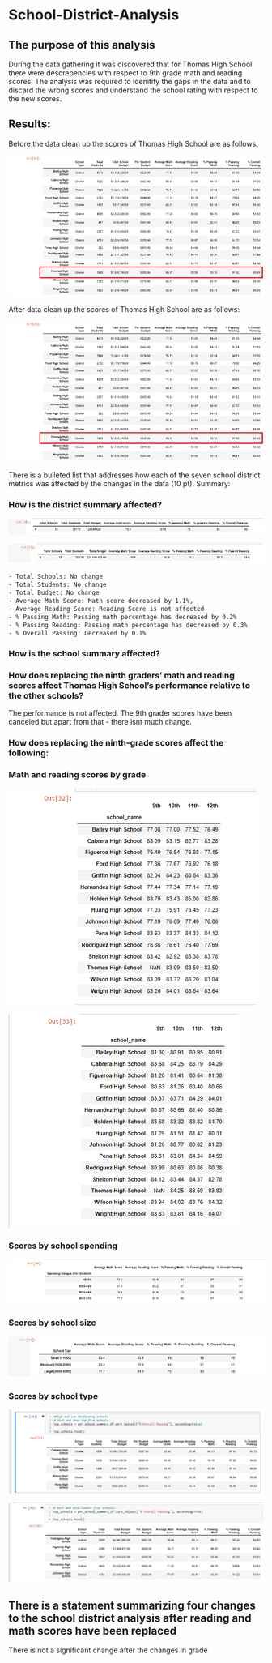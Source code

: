 # School-District-Analysis
<!-- Overview of the school district analysis: -->

## The purpose of this analysis

During the data gathering it was discovered that for Thomas High School there were descrepencies with respect to 9th grade math and reading scores.  The analysis was required to idenitify the gaps in the data and to discard the wrong scores and understand the school rating with respect to the new scores.

## Results:
Before the data clean up the scores of Thomas High School are as follows:

![THS before data clean up](THS%20after%20data%20clean%20up.png)

After data clean up the scores of Thomas High School are as follows:

![THS after data clean up](THS%20after%20data%20clean%20up.png)

There is a bulleted list that addresses how each of the seven school district metrics was affected by the changes in the data (10 pt).
Summary:

### How is the district summary affected?

![District Summary before data clean up](District%20Summary%20before%20data%20clean%20up.png)

![District Summary after data clean up](District%20Summary%20after%20data%20clean%20up.png)

    - Total Schools: No change  
    - Total Students: No change 
    - Total Budget: No change
    - Average Math Score: Math score decreased by 1.1%, 
    - Average Reading Score: Reading Score is not affected
    - % Passing Math: Passing math percentage has decreased by 0.2%
    - % Passing Reading: Passing math percentage has decreased by 0.3%
    - % Overall Passing: Decreased by 0.1%

### How is the school summary affected?

### How does replacing the ninth graders’ math and reading scores affect Thomas High School’s performance relative to the other schools?

The performance is not affected.  The 9th grader scores have been canceled but apart from that - there isnt much change.

### How does replacing the ninth-grade scores affect the following:
### Math and reading scores by grade

![Math score](Math%20score%20grade%20wise.PNG)

![Reading Score](Reading%20score%20grade%20wise.PNG)

### Scores by school spending

![Scores by school spending](Spending%20ranges%20per%20student.PNG)

### Scores by school size

![Scores by school size](School%20size.PNG)
### Scores by school type

![Top 5 schools](Top%205%20Schools.PNG)

![Bottom 5 schools](Bottom%205%20schools.PNG)

## There is a statement summarizing four changes to the school district analysis after reading and math scores have been replaced 

There is not a significant change after the changes in grade